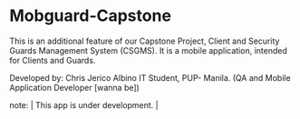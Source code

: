# Mobguard-Capstone

This is an additional feature of our Capstone Project, Client and Security Guards Management System (CSGMS).
It is a mobile application, intended for Clients and Guards.

Developed by:
Chris Jerico Albino IT Student, PUP- Manila.
(QA and Mobile Application Developer [wanna be])


note:
| This app is under development. |

